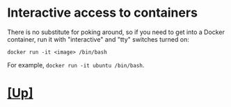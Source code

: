 # Interactive access to containers

There is no substitute for poking around, so if you need to get into a Docker container, run it with "interactive" and "tty" switches turned on:

```
docker run -it <image> /bin/bash
```

For example, `docker run -it ubuntu /bin/bash`.

# [[Up]](README.md)
